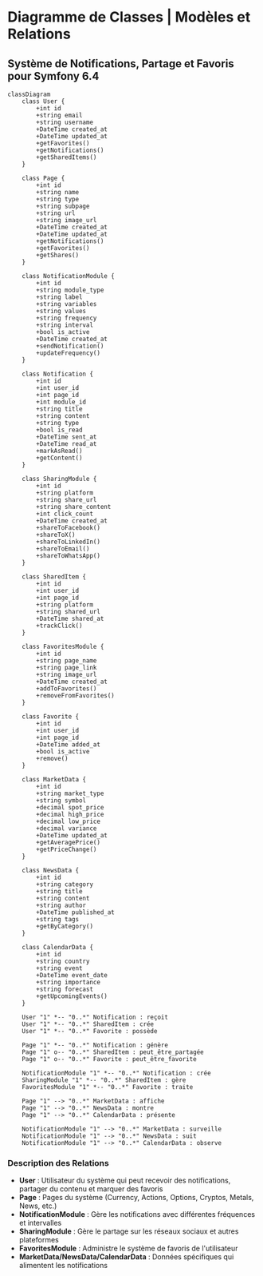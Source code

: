 # Diagramme de Classes | Modèles et Relations

## Système de Notifications, Partage et Favoris pour Symfony 6.4

```mermaid
classDiagram
    class User {
        +int id
        +string email
        +string username
        +DateTime created_at
        +DateTime updated_at
        +getFavorites()
        +getNotifications()
        +getSharedItems()
    }

    class Page {
        +int id
        +string name
        +string type
        +string subpage
        +string url
        +string image_url
        +DateTime created_at
        +DateTime updated_at
        +getNotifications()
        +getFavorites()
        +getShares()
    }

    class NotificationModule {
        +int id
        +string module_type
        +string label
        +string variables
        +string values
        +string frequency
        +string interval
        +bool is_active
        +DateTime created_at
        +sendNotification()
        +updateFrequency()
    }

    class Notification {
        +int id
        +int user_id
        +int page_id
        +int module_id
        +string title
        +string content
        +string type
        +bool is_read
        +DateTime sent_at
        +DateTime read_at
        +markAsRead()
        +getContent()
    }

    class SharingModule {
        +int id
        +string platform
        +string share_url
        +string share_content
        +int click_count
        +DateTime created_at
        +shareToFacebook()
        +shareToX()
        +shareToLinkedIn()
        +shareToEmail()
        +shareToWhatsApp()
    }

    class SharedItem {
        +int id
        +int user_id
        +int page_id
        +string platform
        +string shared_url
        +DateTime shared_at
        +trackClick()
    }

    class FavoritesModule {
        +int id
        +string page_name
        +string page_link
        +string image_url
        +DateTime created_at
        +addToFavorites()
        +removeFromFavorites()
    }

    class Favorite {
        +int id
        +int user_id
        +int page_id
        +DateTime added_at
        +bool is_active
        +remove()
    }

    class MarketData {
        +int id
        +string market_type
        +string symbol
        +decimal spot_price
        +decimal high_price
        +decimal low_price
        +decimal variance
        +DateTime updated_at
        +getAveragePrice()
        +getPriceChange()
    }

    class NewsData {
        +int id
        +string category
        +string title
        +string content
        +string author
        +DateTime published_at
        +string tags
        +getByCategory()
    }

    class CalendarData {
        +int id
        +string country
        +string event
        +DateTime event_date
        +string importance
        +string forecast
        +getUpcomingEvents()
    }

    User "1" *-- "0..*" Notification : reçoit
    User "1" *-- "0..*" SharedItem : crée
    User "1" *-- "0..*" Favorite : possède

    Page "1" *-- "0..*" Notification : génère
    Page "1" o-- "0..*" SharedItem : peut_être_partagée
    Page "1" o-- "0..*" Favorite : peut_être_favorite

    NotificationModule "1" *-- "0..*" Notification : crée
    SharingModule "1" *-- "0..*" SharedItem : gère
    FavoritesModule "1" *-- "0..*" Favorite : traite

    Page "1" --> "0..*" MarketData : affiche
    Page "1" --> "0..*" NewsData : montre
    Page "1" --> "0..*" CalendarData : présente

    NotificationModule "1" --> "0..*" MarketData : surveille
    NotificationModule "1" --> "0..*" NewsData : suit
    NotificationModule "1" --> "0..*" CalendarData : observe
```

### Description des Relations

-   **User** : Utilisateur du système qui peut recevoir des notifications, partager du contenu et marquer des favoris
-   **Page** : Pages du système (Currency, Actions, Options, Cryptos, Metals, News, etc.)
-   **NotificationModule** : Gère les notifications avec différentes fréquences et intervalles
-   **SharingModule** : Gère le partage sur les réseaux sociaux et autres plateformes
-   **FavoritesModule** : Administre le système de favoris de l'utilisateur
-   **MarketData/NewsData/CalendarData** : Données spécifiques qui alimentent les notifications
